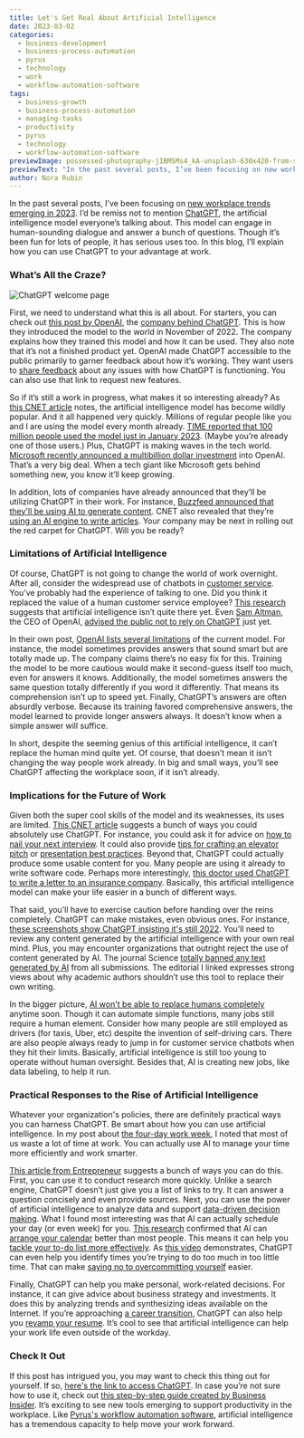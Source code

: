 ```yaml
---
title: Let's Get Real About Artificial Intelligence
date: 2023-03-02
categories:
  - business-development
  - business-process-automation
  - pyrus
  - technology
  - work
  - workflow-automation-software
tags:
  - business-growth
  - business-process-automation
  - managing-tasks
  - productivity
  - pyrus
  - technology
  - workflow-automation-software
previewImage: possessed-photography-jIBMSMs4_kA-unsplash-630x420-from-site-en.jpg
previewText: "In the past several posts, I’ve been focusing on new workplace trends emerging in 2023. I’d be remiss not to mention ChatGPT, the artificial intelligence model everyone’s talking about. This model can engage in human-sounding dialogue and answer a bunch of questions. Though it’s been fun for lots of people, it has serious uses too. In this blog, I’ll explain how you can use ChatGPT to your advantage at work."
author: Nora Rubin
---
```

In the past several posts, I’ve been focusing on [new workplace trends emerging in 2023](https://pyrus.com/en/blog/changing-trends-in-2023). I’d be remiss not to mention [ChatGPT](https://openai.com/blog/chatgpt/), the artificial intelligence model everyone’s talking about. This model can engage in human-sounding dialogue and answer a bunch of questions. Though it’s been fun for lots of people, it has serious uses too. In this blog, I’ll explain how you can use ChatGPT to your advantage at work.

### **What’s All the Craze?**

![ChatGPT welcome page](om-siva-prakash-drwpcjkvxuU-unsplash-300x200.webp)

First, we need to understand what this is all about. For starters, you can check out [this post by OpenAI](https://openai.com/blog/chatgpt/), the [company behind ChatGPT](https://openai.com/). This is how they introduced the model to the world in November of 2022. The company explains how they trained this model and how it can be used. They also note that it’s not a finished product yet. OpenAI made ChatGPT accessible to the public primarily to garner feedback about how it’s working. They want users to [share feedback](https://docs.google.com/forms/d/1DzIQcXZpDB_RxJ9uGqZoucNdsrq4dOSup_o-CDfbiIE/viewform?edit_requested=true) about any issues with how ChatGPT is functioning. You can also use that link to request new features.

So if it’s still a work in progress, what makes it so interesting already? As [this CNET article](https://www.cnet.com/tech/computing/why-the-chatgpt-ai-chatbot-is-blowing-everybodys-mind/) notes, the artificial intelligence model has become wildly popular. And it all happened very quickly. Millions of regular people like you and I are using the model every month already. [TIME reported that 100 million people used the model just in January 2023](https://time.com/6253615/chatgpt-fastest-growing/). (Maybe you’re already one of those users.) Plus, ChatGPT is making waves in the tech world. [Microsoft recently announced a multibillion dollar investment](https://blogs.microsoft.com/blog/2023/01/23/microsoftandopenaiextendpartnership/) into OpenAI. That’s a very big deal. When a tech giant like Microsoft gets behind something new, you know it’ll keep growing.

In addition, lots of companies have already announced that they’ll be utilizing ChatGPT in their work. For instance, [Buzzfeed announced that they'll be using AI to generate content](https://www.cbsnews.com/news/buzzfeed-chatgpt-openai-artificial-intelligence-personality-quiz/). CNET also revealed that they’re [using an AI engine to write articles](https://www.cnet.com/tech/cnet-is-experimenting-with-an-ai-assist-heres-why/?uuid=VMfOQ6YGLSErJ75N12601). Your company may be next in rolling out the red carpet for ChatGPT. Will you be ready?

### **Limitations of Artificial Intelligence**

Of course, ChatGPT is not going to change the world of work overnight. After all, consider the widespread use of chatbots in [customer service](https://pyrus.com/en/blog/taking-customer-service-beyond-hold-music). You’ve probably had the experience of talking to one. Did you think it replaced the value of a human customer service employee? [This research](https://www.emerald.com/insight/content/doi/10.1108/IJCHM-12-2020-1399/full/html) suggests that artificial intelligence isn’t quite there yet. Even [Sam Altman](https://en.wikipedia.org/wiki/Sam_Altman), the CEO of OpenAI, [advised the public not to rely on ChatGPT](https://twitter.com/sama/status/1601731295792414720) just yet.

In their own post, [OpenAI lists several limitations](https://openai.com/blog/chatgpt/) of the current model. For instance, the model sometimes provides answers that sound smart but are totally made up. The company claims there’s no easy fix for this. Training the model to be more cautious would make it second-guess itself too much, even for answers it knows. Additionally, the model sometimes answers the same question totally differently if you word it differently. That means its comprehension isn’t up to speed yet. Finally, ChatGPT’s answers are often absurdly verbose. Because its training favored comprehensive answers, the model learned to provide longer answers always. It doesn’t know when a simple answer will suffice.

In short, despite the seeming genius of this artificial intelligence, it can’t replace the human mind quite yet. Of course, that doesn’t mean it isn’t changing the way people work already. In big and small ways, you’ll see ChatGPT affecting the workplace soon, if it isn’t already.

### **Implications for the Future of Work**

Given both the super cool skills of the model and its weaknesses, its uses are limited. [This CNET article](https://www.cnet.com/tech/computing/why-the-chatgpt-ai-chatbot-is-blowing-everybodys-mind/) suggests a bunch of ways you could absolutely use ChatGPT. For instance, you could ask it for advice on [how to nail your next interview](https://pyrus.com/en/blog/how-to-nail-your-next-interview). It could also provide [tips for crafting an elevator pitch](https://pyrus.com/en/blog/tell-me-about-your-elevator-pitch) or [presentation best practices](https://pyrus.com/en/blog/presenting-tips-for-your-next-presentation). Beyond that, ChatGPT could actually produce some usable content for you. Many people are using it already to write software code. Perhaps more interestingly, [this doctor used ChatGPT to write a letter to an insurance company](https://twitter.com/StuartBlitz/status/1602834224284897282). Basically, this artificial intelligence model can make your life easier in a bunch of different ways.

That said, you’ll have to exercise caution before handing over the reins completely. ChatGPT can make mistakes, even obvious ones. For instance, [these screenshots show ChatGPT insisting it's still 2022](https://twitter.com/MovingToTheSun/status/1625156575202537474). You’ll need to review any content generated by the artificial intelligence with your own real mind. Plus, you may encounter organizations that outright reject the use of content generated by AI. The journal Science [totally banned any text generated by AI](https://www.science.org/doi/10.1126/science.adg7879) from all submissions. The editorial I linked expresses strong views about why academic authors shouldn’t use this tool to replace their own writing.

In the bigger picture, [AI won't be able to replace humans completely](https://www.businessinsider.com/chatgpt-ai-will-not-take-jobs-create-future-work-opportunities-2023-2) anytime soon. Though it can automate simple functions, many jobs still require a human element. Consider how many people are still employed as drivers (for taxis, Uber, etc) despite the invention of self-driving cars. There are also people always ready to jump in for customer service chatbots when they hit their limits. Basically, artificial intelligence is still too young to operate without human oversight. Besides that, AI is creating new jobs, like data labeling, to help it run.

### **Practical Responses to the Rise of Artificial Intelligence**

Whatever your organization's policies, there are definitely practical ways you can harness ChatGPT. Be smart about how you can use artificial intelligence. In my post about [the four-day work week](https://pyrus.com/en/blog/argument-four-day-work-week), I noted that most of us waste a lot of time at work. You can actually use AI to manage your time more efficiently and work smarter.

[This article from Entrepreneur](https://www.entrepreneur.com/business-news/how-to-use-chatgpt-to-save-time-and-make-work-easier/444622) suggests a bunch of ways you can do this. First, you can use it to conduct research more quickly. Unlike a search engine, ChatGPT doesn’t just give you a list of links to try. It can answer a question concisely and even provide sources. Next, you can use the power of artificial intelligence to analyze data and support [data-driven decision making](https://pyrus.com/en/blog/data-driven-assessment-is-possible-with-pyrus). What I found most interesting was that AI can actually schedule your day (or even week) for you. [This research](https://www.oecd-ilibrary.org/employment/what-skills-and-abilities-can-automation-technologies-replicate-and-what-does-it-mean-for-workers_646aad77-en;jsessionid=HYDlzhutxnylTzdrcEas9RcYS52mxpYTaueUp2Z7.ip-10-240-5-163) confirmed that AI can [arrange your calendar](https://pyrus.com/en/blog/calendar-in-some-productivity) better than most people. This means it can help you [tackle your to-do list more effectively](https://pyrus.com/en/blog/to-do-list-strategies-check-right-boxes). As [this video](https://www.youtube.com/watch?v=5M7occIAiEA) demonstrates, ChatGPT can even help you identify times you’re trying to do too much in too little time. That can make [saying no to overcommitting yourself](https://pyrus.com/en/blog/a-yes-to-saying-no) easier.

Finally, ChatGPT can help you make personal, work-related decisions. For instance, it can give advice about business strategy and investments. It does this by analyzing trends and synthesizing ideas available on the Internet. If you’re approaching [a career transition](https://pyrus.com/en/blog/career-change-and-transition-guidance), ChatGPT can also help you [revamp your resume](https://pyrus.com/en/blog/get-resume-writing-right). It’s cool to see that artificial intelligence can help your work life even outside of the workday.

### **Check It Out**

If this post has intrigued you, you may want to check this thing out for yourself. If so, [here's the link to access ChatGPT](https://chat.openai.com/auth/login). In case you’re not sure how to use it, check out [this step-by-step guide created by Business Insider](https://www.businessinsider.com/how-to-use-openai-chatgpt-viral-ai-chatbot-steps-photos-2023-2#since-the-launch-of-chatgpt-another-ai-chatbot-has-come-on-the-scene-this-time-on-microsofts-revamped-bing-search-engine-16). It’s exciting to see new tools emerging to support productivity in the workplace. Like [Pyrus's workflow automation software](https://pyrus.com/en), artificial intelligence has a tremendous capacity to help move your work forward.